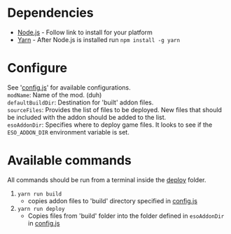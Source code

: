 # Dependencies
- [Node.js](https://nodejs.org) - Follow link to install for your platform
- [Yarn](https://yarnpkg.com/) - After Node.js is installed run `npm install -g yarn`

# Configure <br />
See '[config.js](./config.js)' for available configurations. <br />
`modName`: Name of the mod. (duh) <br />
`defaultBuildDir`: Destination for 'built' addon files. <br /> 
`sourceFiles`: Provides the list of files to be deployed. New files that should be included with the addon should be added to the list. <br />
`esoAddonDir`: Specifies where to deploy game files. It looks to see if the `ESO_ADDON_DIR` environment variable is set.

# Available commands
All commands should be run from a terminal inside the [deploy](./) folder.
1. `yarn run build`
   - copies addon files to 'build' directory specified in [config.js](./config.js)
2. `yarn run deploy` 
   - Copies files from 'build' folder into the folder defined in `esoAddonDir` in [config.js](config.js)

